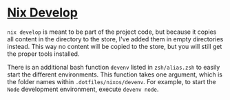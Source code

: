 # [Nix Develop](https://nixos.org/manual/nix/stable/command-ref/new-cli/nix3-develop)

`nix develop` is meant to be part of the project code, but because it copies all content in the directory to the store, I've added them in empty directories instead. This way no content will be copied to the store, but you will still get the proper tools installed.

There is an additional bash function `devenv` listed in `zsh/alias.zsh` to easily start the different environments. This function takes one argument, which is the folder names within `.dotfiles/nixos/devenv`. For example, to start the `Node` development environment, execute `devenv node`.
